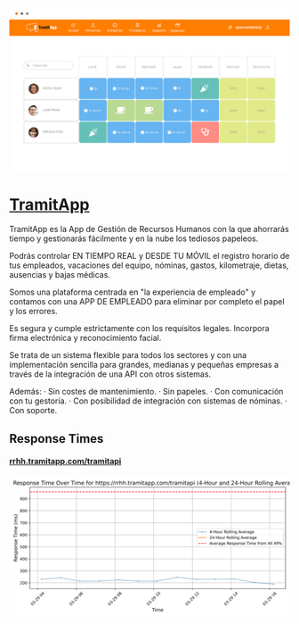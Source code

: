 [![Visit TramitApp](imagePreview.png)](https://www.tramitapp.com/en)

# [TramitApp](https://www.tramitapp.com/en)

TramitApp es la App de Gestión de Recursos Humanos con la que ahorrarás tiempo y gestionarás fácilmente y en la nube los tediosos papeleos.

Podrás controlar EN TIEMPO REAL y DESDE TU MÓVIL el registro horario de tus empleados, vacaciones del equipo, nóminas, gastos, kilometraje, dietas, ausencias y bajas médicas.

Somos una plataforma centrada en "la experiencia de empleado" y contamos con una APP DE EMPLEADO para eliminar por completo el papel y los errores.

Es segura y cumple estrictamente con los requisitos legales. Incorpora firma electrónica y reconocimiento facial.

Se trata de un sistema flexible para todos los sectores y con una implementación sencilla para grandes, medianas y pequeñas empresas a través de la integración de una API con otros sistemas.

Además:
· Sin costes de mantenimiento.
· Sin papeles.
· Con comunicación con tu gestoría.
· Con posibilidad de integración con sistemas de nóminas.
· Con soporte.

## Response Times

#### [rrhh.tramitapp.com/tramitapi](https://rrhh.tramitapp.com/tramitapi)

![rrhh.tramitapp.com/tramitapi](response-time-charts/727268682e7472616d69746170702e636f6d2f7472616d6974617069.svg)
